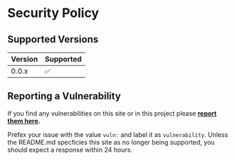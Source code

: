 # Security Policy

## Supported Versions

| Version | Supported          |
| ------- | ------------------ |
| 0.0.x   | :white_check_mark: |


## Reporting a Vulnerability

If you find any vulnerabilities on this site or in this project please **[report them here](https://github.com/Carnix/pishock-publications/issues).**

Prefex your issue with the value `vuln:` and label it as `vulnerability`.  Unless the README.md specficies this site as no longer being supported, you should expect a response within 24 hours.

